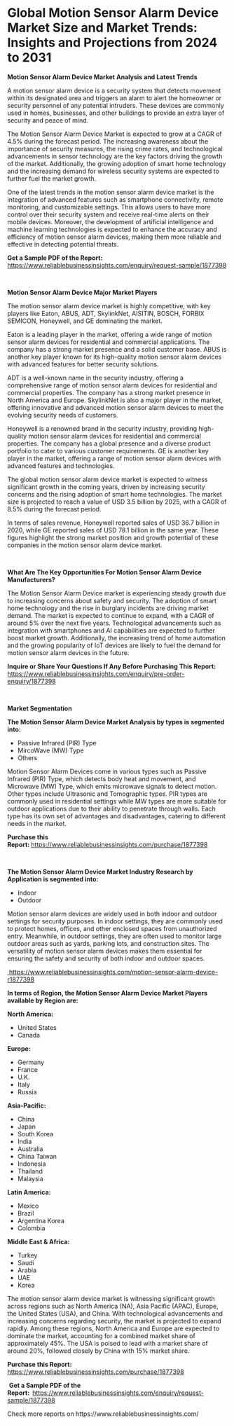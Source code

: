 <p><h1>Global Motion Sensor Alarm Device Market Size and Market Trends: Insights and Projections from 2024 to 2031</h1></p><p><strong>Motion Sensor Alarm Device Market Analysis and Latest Trends</strong></p>
<p><p>A motion sensor alarm device is a security system that detects movement within its designated area and triggers an alarm to alert the homeowner or security personnel of any potential intruders. These devices are commonly used in homes, businesses, and other buildings to provide an extra layer of security and peace of mind.</p><p>The Motion Sensor Alarm Device Market is expected to grow at a CAGR of 4.5% during the forecast period. The increasing awareness about the importance of security measures, the rising crime rates, and technological advancements in sensor technology are the key factors driving the growth of the market. Additionally, the growing adoption of smart home technology and the increasing demand for wireless security systems are expected to further fuel the market growth.</p><p>One of the latest trends in the motion sensor alarm device market is the integration of advanced features such as smartphone connectivity, remote monitoring, and customizable settings. This allows users to have more control over their security system and receive real-time alerts on their mobile devices. Moreover, the development of artificial intelligence and machine learning technologies is expected to enhance the accuracy and efficiency of motion sensor alarm devices, making them more reliable and effective in detecting potential threats.</p></p>
<p><strong>Get a Sample PDF of the Report:&nbsp;</strong> <a href="https://www.reliablebusinessinsights.com/enquiry/request-sample/1877398">https://www.reliablebusinessinsights.com/enquiry/request-sample/1877398</a></p>
<p>&nbsp;</p>
<p><strong>Motion Sensor Alarm Device Major Market Players</strong></p>
<p><p>The motion sensor alarm device market is highly competitive, with key players like Eaton, ABUS, ADT, SkylinkNet, AISITIN, BOSCH, FORBIX SEMICON, Honeywell, and GE dominating the market.</p><p>Eaton is a leading player in the market, offering a wide range of motion sensor alarm devices for residential and commercial applications. The company has a strong market presence and a solid customer base. ABUS is another key player known for its high-quality motion sensor alarm devices with advanced features for better security solutions.</p><p>ADT is a well-known name in the security industry, offering a comprehensive range of motion sensor alarm devices for residential and commercial properties. The company has a strong market presence in North America and Europe. SkylinkNet is also a major player in the market, offering innovative and advanced motion sensor alarm devices to meet the evolving security needs of customers.</p><p>Honeywell is a renowned brand in the security industry, providing high-quality motion sensor alarm devices for residential and commercial properties. The company has a global presence and a diverse product portfolio to cater to various customer requirements. GE is another key player in the market, offering a range of motion sensor alarm devices with advanced features and technologies.</p><p>The global motion sensor alarm device market is expected to witness significant growth in the coming years, driven by increasing security concerns and the rising adoption of smart home technologies. The market size is projected to reach a value of USD 3.5 billion by 2025, with a CAGR of 8.5% during the forecast period.</p><p>In terms of sales revenue, Honeywell reported sales of USD 36.7 billion in 2020, while GE reported sales of USD 78.1 billion in the same year. These figures highlight the strong market position and growth potential of these companies in the motion sensor alarm device market.</p></p>
<p>&nbsp;</p>
<p><strong>What Are The Key Opportunities For Motion Sensor Alarm Device Manufacturers?</strong></p>
<p><p>The Motion Sensor Alarm Device market is experiencing steady growth due to increasing concerns about safety and security. The adoption of smart home technology and the rise in burglary incidents are driving market demand. The market is expected to continue to expand, with a CAGR of around 5% over the next five years. Technological advancements such as integration with smartphones and AI capabilities are expected to further boost market growth. Additionally, the increasing trend of home automation and the growing popularity of IoT devices are likely to fuel the demand for motion sensor alarm devices in the future.</p></p>
<p><strong>Inquire or Share Your Questions If Any Before Purchasing This Report:</strong> <a href="https://www.reliablebusinessinsights.com/enquiry/pre-order-enquiry/1877398">https://www.reliablebusinessinsights.com/enquiry/pre-order-enquiry/1877398</a></p>
<p>&nbsp;</p>
<p><strong>Market Segmentation</strong></p>
<p><strong>The Motion Sensor Alarm Device Market Analysis by types is segmented into:</strong></p>
<p><ul><li>Passive Infrared (PIR) Type</li><li>MircoWave (MW) Type</li><li>Others</li></ul></p>
<p><p>Motion Sensor Alarm Devices come in various types such as Passive Infrared (PIR) Type, which detects body heat and movement, and Microwave (MW) Type, which emits microwave signals to detect motion. Other types include Ultrasonic and Tomographic types. PIR types are commonly used in residential settings while MW types are more suitable for outdoor applications due to their ability to penetrate through walls. Each type has its own set of advantages and disadvantages, catering to different needs in the market.</p></p>
<p><strong>Purchase this Report:&nbsp;</strong><a href="https://www.reliablebusinessinsights.com/purchase/1877398">https://www.reliablebusinessinsights.com/purchase/1877398</a></p>
<p>&nbsp;</p>
<p><strong>The Motion Sensor Alarm Device Market Industry Research by Application is segmented into:</strong></p>
<p><ul><li>Indoor</li><li>Outdoor</li></ul></p>
<p><p>Motion sensor alarm devices are widely used in both indoor and outdoor settings for security purposes. In indoor settings, they are commonly used to protect homes, offices, and other enclosed spaces from unauthorized entry. Meanwhile, in outdoor settings, they are often used to monitor large outdoor areas such as yards, parking lots, and construction sites. The versatility of motion sensor alarm devices makes them essential for ensuring the safety and security of both indoor and outdoor spaces.</p></p>
<p><a href="https://www.reliablebusinessinsights.com/motion-sensor-alarm-device-r1877398">&nbsp;https://www.reliablebusinessinsights.com/motion-sensor-alarm-device-r1877398</a></p>
<p><strong>In terms of Region, the Motion Sensor Alarm Device Market Players available by Region are:</strong></p>
<p>
    <p> <strong> North America: </strong>
        <ul>
            <li>United States</li>
            <li>Canada</li>
        </ul>
        </p> 
    <p> <strong> Europe: </strong>
        <ul>
            <li>Germany</li>
            <li>France</li>
            <li>U.K.</li>
            <li>Italy</li>
            <li>Russia</li>
        </ul>
        </p> 
    <p> <strong> Asia-Pacific: </strong>
        <ul>
            <li>China</li>
            <li>Japan</li>
            <li>South Korea</li>
            <li>India</li>
            <li>Australia</li>
            <li>China Taiwan</li>
            <li>Indonesia</li>
            <li>Thailand</li>
            <li>Malaysia</li>
        </ul>
        </p> 
    <p> <strong> Latin America: </strong>
        <ul>
            <li>Mexico</li>
            <li>Brazil</li>
            <li>Argentina Korea</li>
            <li>Colombia</li>
        </ul>
        </p> 
    <p> <strong> Middle East & Africa: </strong>
        <ul>
            <li>Turkey</li>
            <li>Saudi</li>
            <li>Arabia</li>
            <li>UAE</li>
            <li>Korea</li>
        </ul>
    </p>
    </p>
<p><p>The motion sensor alarm device market is witnessing significant growth across regions such as North America (NA), Asia Pacific (APAC), Europe, the United States (USA), and China. With technological advancements and increasing concerns regarding security, the market is projected to expand rapidly. Among these regions, North America and Europe are expected to dominate the market, accounting for a combined market share of approximately 45%. The USA is poised to lead with a market share of around 20%, followed closely by China with 15% market share.</p></p>
<p><strong>Purchase this Report: </strong><a href="https://www.reliablebusinessinsights.com/purchase/1877398">https://www.reliablebusinessinsights.com/purchase/1877398</a></p>
<p>&nbsp;<strong>Get a Sample PDF of the Report:&nbsp;&nbsp;</strong><a href="https://www.reliablebusinessinsights.com/enquiry/request-sample/1877398">https://www.reliablebusinessinsights.com/enquiry/request-sample/1877398</a></p>
<p><strong></strong></p>
<p>Check more reports on https://www.reliablebusinessinsights.com/</p>
